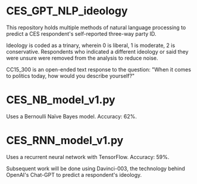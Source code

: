 # CES_GPT_NLP_ideology

This repository holds multiple methods of natural language processing to predict a CES respondent's self-reported three-way party ID. 

Ideology is coded as a trinary, wherein 0 is liberal, 1 is moderate, 2 is conservative. Respondents who indicated a different ideology or said they were unsure were removed from the analysis to reduce noise. 

CC15_300 is an open-ended text response to the question: "When it comes to politics today, how would you describe yourself?"

# CES_NB_model_v1.py
Uses a Bernoulli Naïve Bayes model. Accuracy: 62%.

# CES_RNN_model_v1.py
Uses a recurrent neural network with TensorFlow. Accuracy: 59%. 

Subsequent work will be done using Davinci-003, the technology behind OpenAI's Chat-GPT to predict a respondent's ideology.  
